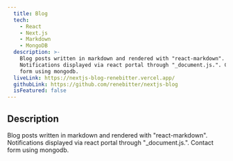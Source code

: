 ```yaml
---
  title: Blog
  tech:
    - React
    - Next.js
    - Markdown
    - MongoDB
  description: >-
    Blog posts written in markdown and rendered with "react-markdown".
    Notifications displayed via react portal through "_document.js.". Contact
    form using mongodb.
  liveLink: https://nextjs-blog-renebitter.vercel.app/
  githubLink: https://github.com/renebitter/nextjs-blog
  isFeatured: false
---
```


## Description

Blog posts written in markdown and rendered with "react-markdown".
Notifications displayed via react portal through "\_document.js.". Contact
form using mongodb.
